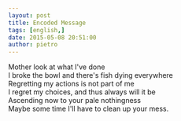```yaml
---
layout: post
title: Encoded Message
tags: [english,]
date: 2015-05-08 20:51:00
author: pietro
---
```

Mother look at what I've done<br/>I broke the bowl and there's fish dying everywhere<br/>Regretting my actions is not part of me<br/>I regret my choices, and thus always will it be<br/>Ascending now to your pale nothingness<br/>Maybe some time I'll have to clean up your mess.
